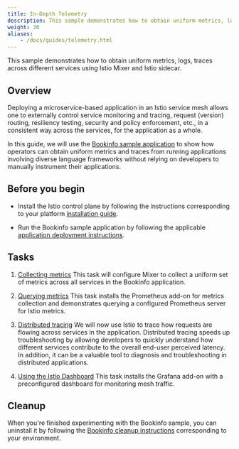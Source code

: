 ```yaml
---
title: In-Depth Telemetry
description: This sample demonstrates how to obtain uniform metrics, logs, traces across different services using Istio Mixer and Istio sidecar.
weight: 30
aliases:
    - /docs/guides/telemetry.html
---
```


This sample demonstrates how to obtain uniform metrics, logs, traces across different services using Istio Mixer and Istio sidecar.

## Overview

Deploying a microservice-based application in an Istio service mesh allows one
to externally control service monitoring and tracing, request (version) routing, resiliency testing,
security and policy enforcement, etc., in a consistent way across the services,
for the application as a whole.

In this guide, we will use the [Bookinfo sample application](/docs/guides/bookinfo/)
to show how operators can obtain uniform metrics and traces from running
applications involving diverse language frameworks without relying on
developers to manually instrument their applications.

## Before you begin

* Install the Istio control plane by following the instructions
  corresponding to your platform [installation guide](/docs/setup/).

* Run the Bookinfo sample application by following the applicable
  [application deployment instructions](/docs/guides/bookinfo/#deploying-the-application).

## Tasks

1. [Collecting metrics](/docs/tasks/telemetry/metrics-logs/)
   This task will configure Mixer to collect a uniform set of metrics
   across all services in the Bookinfo application.

1. [Querying metrics](/docs/tasks/telemetry/querying-metrics/)
   This task installs the Prometheus add-on for metrics collection and
   demonstrates querying a configured Prometheus server for Istio metrics.

1. [Distributed tracing](/docs/tasks/telemetry/distributed-tracing/)
   We will now use Istio to trace how requests are flowing across services
   in the application. Distributed tracing speeds up troubleshooting by
   allowing developers to quickly understand how different services
   contribute to the overall end-user perceived latency. In addition, it
   can be a valuable tool to diagnosis and troubleshooting in distributed
   applications.

1. [Using the Istio Dashboard](/docs/tasks/telemetry/using-istio-dashboard/)
   This task installs the Grafana add-on with a preconfigured dashboard
   for monitoring mesh traffic.

## Cleanup

When you're finished experimenting with the Bookinfo sample, you can
uninstall it by following the
[Bookinfo cleanup instructions](/docs/guides/bookinfo/#cleanup)
corresponding to your environment.
